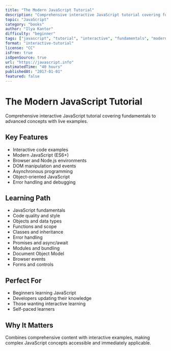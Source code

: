```yaml
---
title: "The Modern JavaScript Tutorial"
description: "Comprehensive interactive JavaScript tutorial covering fundamentals to advanced concepts with live examples"
topic: "JavaScript"
category: "books"
author: "Ilya Kantor"
difficulty: "beginner"
tags: ["javascript", "tutorial", "interactive", "fundamentals", "modern-js"]
format: "interactive-tutorial"
license: "CC"
isFree: true
isOpenSource: true
url: "https://javascript.info"
estimatedTime: "40 hours"
publishedAt: "2017-01-01"
featured: false
---
```


# The Modern JavaScript Tutorial

Comprehensive interactive JavaScript tutorial covering fundamentals to advanced concepts with live examples.

## Key Features
- Interactive code examples
- Modern JavaScript (ES6+)
- Browser and Node.js environments
- DOM manipulation and events
- Asynchronous programming
- Object-oriented JavaScript
- Error handling and debugging

## Learning Path
- JavaScript fundamentals
- Code quality and style
- Objects and data types
- Functions and scope
- Classes and inheritance
- Error handling
- Promises and async/await
- Modules and bundling
- Document Object Model
- Browser events
- Forms and controls

## Perfect For
- Beginners learning JavaScript
- Developers updating their knowledge
- Those wanting interactive learning
- Self-paced learners

## Why It Matters
Combines comprehensive content with interactive examples, making complex JavaScript concepts accessible and immediately applicable.